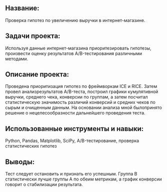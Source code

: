 ## Название: 
Проверка гипотез по увеличению выручки в интернет-магазине.

## Задачи проекта:
Используя данные интернет-магазина приоритезировать гипотезы, произвести оценку результатов A/B-тестирования различными методами. 

## Описание проекта: 
Проведена приоритизация гипотез по фреймворкам ICE и RICE. Затем провел анализрезультатов A/B-теста, построил графики кумулятивной выручки, среднего чека,
конверсии по группам, а затем посчитал статистическую значимость различий конверсий и средних чеков по сырым и очищенным данным. 
На основании анализа мной былопринято решение о нецелесообразности дальнейшего проведения теста.

## Использованные инструменты и навыки: 
Python, Pandas, Matplotlib, SciPy, A/B-тестирование, проверка статистических гипотез

## Выводы: 
Тест следует остановить и признать его успешным. Группа B статистически лучше группы A по обеим метрикам, а график конверсии говорит о стабилизации результата.
